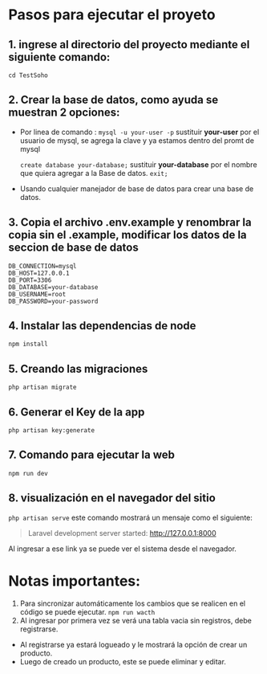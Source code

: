 # Pasos para ejecutar el proyeto


## 1. ingrese al directorio del proyecto mediante el siguiente comando:
`cd TestSoho`

## 2. Crear la base de datos, como ayuda se muestran 2 opciones:
   - Por linea de comando :
	    `mysql -u your-user -p`
	sustituir **your-user** por el usuario de mysql, se agrega la clave y ya estamos dentro del promt de mysql
		
	 `create database your-database;`
	 sustituir **your-database** por el nombre que quiera agregar a la Base de datos.
	 `exit;`

- Usando cualquier manejador de base de datos para crear una base de datos.

## 3. Copia el archivo .env.example y renombrar la copia sin el .example, modificar los datos de la seccion de base de datos
    DB_CONNECTION=mysql
    DB_HOST=127.0.0.1
    DB_PORT=3306
    DB_DATABASE=your-database
    DB_USERNAME=root
    DB_PASSWORD=your-password



## 4. Instalar las dependencias de node
`npm install`

## 5. Creando las migraciones
`php artisan migrate`

## 6. Generar el Key de la app
`php artisan key:generate`

## 7. Comando para ejecutar la web
`npm run dev`


## 8. visualización en el navegador del sitio
`php artisan serve`
este comando mostrará un mensaje como el siguiente: 
> Laravel development server started: http://127.0.0.1:8000

Al ingresar a ese link ya se puede ver el sistema desde el navegador.

# Notas importantes:
1. Para  sincronizar automáticamente los cambios que se realicen en el código se puede ejecutar.
`npm run wacth`
2. Al ingresar por primera vez se verá una tabla vacia sin registros, debe registrarse.
- Al registrarse ya estará logueado y le mostrará la opción de crear un producto.
- Luego de creado un producto, este se puede eliminar y editar.
